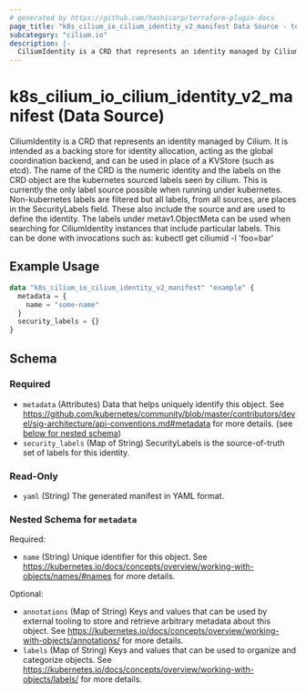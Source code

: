 ```yaml
---
# generated by https://github.com/hashicorp/terraform-plugin-docs
page_title: "k8s_cilium_io_cilium_identity_v2_manifest Data Source - terraform-provider-k8s"
subcategory: "cilium.io"
description: |-
  CiliumIdentity is a CRD that represents an identity managed by Cilium. It is intended as a backing store for identity allocation, acting as the global coordination backend, and can be used in place of a KVStore (such as etcd). The name of the CRD is the numeric identity and the labels on the CRD object are the kubernetes sourced labels seen by cilium. This is currently the only label source possible when running under kubernetes. Non-kubernetes labels are filtered but all labels, from all sources, are places in the SecurityLabels field. These also include the source and are used to define the identity. The labels under metav1.ObjectMeta can be used when searching for CiliumIdentity instances that include particular labels. This can be done with invocations such as:  kubectl get ciliumid -l 'foo=bar'
---
```


# k8s_cilium_io_cilium_identity_v2_manifest (Data Source)

CiliumIdentity is a CRD that represents an identity managed by Cilium. It is intended as a backing store for identity allocation, acting as the global coordination backend, and can be used in place of a KVStore (such as etcd). The name of the CRD is the numeric identity and the labels on the CRD object are the kubernetes sourced labels seen by cilium. This is currently the only label source possible when running under kubernetes. Non-kubernetes labels are filtered but all labels, from all sources, are places in the SecurityLabels field. These also include the source and are used to define the identity. The labels under metav1.ObjectMeta can be used when searching for CiliumIdentity instances that include particular labels. This can be done with invocations such as:  kubectl get ciliumid -l 'foo=bar'

## Example Usage

```terraform
data "k8s_cilium_io_cilium_identity_v2_manifest" "example" {
  metadata = {
    name = "some-name"
  }
  security_labels = {}
}
```

<!-- schema generated by tfplugindocs -->
## Schema

### Required

- `metadata` (Attributes) Data that helps uniquely identify this object. See https://github.com/kubernetes/community/blob/master/contributors/devel/sig-architecture/api-conventions.md#metadata for more details. (see [below for nested schema](#nestedatt--metadata))
- `security_labels` (Map of String) SecurityLabels is the source-of-truth set of labels for this identity.

### Read-Only

- `yaml` (String) The generated manifest in YAML format.

<a id="nestedatt--metadata"></a>
### Nested Schema for `metadata`

Required:

- `name` (String) Unique identifier for this object. See https://kubernetes.io/docs/concepts/overview/working-with-objects/names/#names for more details.

Optional:

- `annotations` (Map of String) Keys and values that can be used by external tooling to store and retrieve arbitrary metadata about this object. See https://kubernetes.io/docs/concepts/overview/working-with-objects/annotations/ for more details.
- `labels` (Map of String) Keys and values that can be used to organize and categorize objects. See https://kubernetes.io/docs/concepts/overview/working-with-objects/labels/ for more details.
